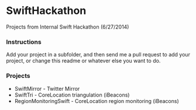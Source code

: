 SwiftHackathon
==============

Projects from Internal Swift Hackathon (6/27/2014)

### Instructions

Add your project in a subfolder, and then send me a pull request to add your project, or change this readme or whatever else you want to do.

### Projects

* SwiftMirror - Twitter Mirror
* SwiftTri - CoreLocation triangulation (iBeacons)
* RegionMonitoringSwift - CoreLocation region monitoring (iBeacons)
